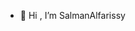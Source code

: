 - 👋 Hi , I’m SalmanAlfarissy

<!---
SalmanAlfarissy/SalmanAlfarissy is a ✨ special ✨ repository because its `README.md` (this file) appears on your GitHub profile.
You can click the Preview link to take a look at your changes.
--->
